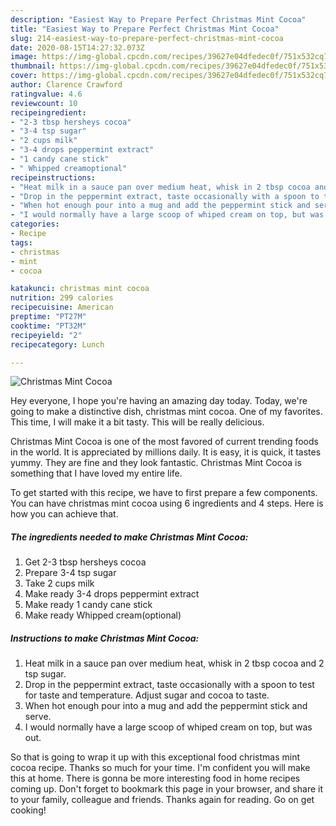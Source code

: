 ```yaml
---
description: "Easiest Way to Prepare Perfect Christmas Mint Cocoa"
title: "Easiest Way to Prepare Perfect Christmas Mint Cocoa"
slug: 214-easiest-way-to-prepare-perfect-christmas-mint-cocoa
date: 2020-08-15T14:27:32.073Z
image: https://img-global.cpcdn.com/recipes/39627e04dfedec0f/751x532cq70/christmas-mint-cocoa-recipe-main-photo.jpg
thumbnail: https://img-global.cpcdn.com/recipes/39627e04dfedec0f/751x532cq70/christmas-mint-cocoa-recipe-main-photo.jpg
cover: https://img-global.cpcdn.com/recipes/39627e04dfedec0f/751x532cq70/christmas-mint-cocoa-recipe-main-photo.jpg
author: Clarence Crawford
ratingvalue: 4.6
reviewcount: 10
recipeingredient:
- "2-3 tbsp hersheys cocoa"
- "3-4 tsp sugar"
- "2 cups milk"
- "3-4 drops peppermint extract"
- "1 candy cane stick"
- " Whipped creamoptional"
recipeinstructions:
- "Heat milk in a sauce pan over medium heat, whisk in 2 tbsp cocoa and 2 tsp sugar."
- "Drop in the peppermint extract, taste occasionally with a spoon to test for taste and temperature. Adjust sugar and cocoa to taste."
- "When hot enough pour into a mug and add the peppermint stick and serve."
- "I would normally have a large scoop of whiped cream on top, but was out."
categories:
- Recipe
tags:
- christmas
- mint
- cocoa

katakunci: christmas mint cocoa 
nutrition: 299 calories
recipecuisine: American
preptime: "PT27M"
cooktime: "PT32M"
recipeyield: "2"
recipecategory: Lunch

---
```



![Christmas Mint Cocoa](https://img-global.cpcdn.com/recipes/39627e04dfedec0f/751x532cq70/christmas-mint-cocoa-recipe-main-photo.jpg)

Hey everyone, I hope you're having an amazing day today. Today, we're going to make a distinctive dish, christmas mint cocoa. One of my favorites. This time, I will make it a bit tasty. This will be really delicious.



Christmas Mint Cocoa is one of the most favored of current trending foods in the world. It is appreciated by millions daily. It is easy, it is quick, it tastes yummy. They are fine and they look fantastic. Christmas Mint Cocoa is something that I have loved my entire life.


To get started with this recipe, we have to first prepare a few components. You can have christmas mint cocoa using 6 ingredients and 4 steps. Here is how you can achieve that.

<!--inarticleads1-->

##### The ingredients needed to make Christmas Mint Cocoa:

1. Get 2-3 tbsp hersheys cocoa
1. Prepare 3-4 tsp sugar
1. Take 2 cups milk
1. Make ready 3-4 drops peppermint extract
1. Make ready 1 candy cane stick
1. Make ready  Whipped cream(optional)




<!--inarticleads2-->

##### Instructions to make Christmas Mint Cocoa:

1. Heat milk in a sauce pan over medium heat, whisk in 2 tbsp cocoa and 2 tsp sugar.
1. Drop in the peppermint extract, taste occasionally with a spoon to test for taste and temperature. Adjust sugar and cocoa to taste.
1. When hot enough pour into a mug and add the peppermint stick and serve.
1. I would normally have a large scoop of whiped cream on top, but was out.




So that is going to wrap it up with this exceptional food christmas mint cocoa recipe. Thanks so much for your time. I'm confident you will make this at home. There is gonna be more interesting food in home recipes coming up. Don't forget to bookmark this page in your browser, and share it to your family, colleague and friends. Thanks again for reading. Go on get cooking!
